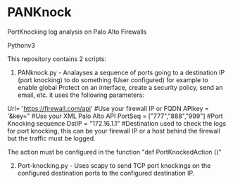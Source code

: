 # PANKnock
PortKnocking log analysis on Palo Alto Firewalls

Pythonv3

This repository contains 2 scripts:
1. PANknock.py - Analayses a sequence of ports going to a destination IP (port knocking) to do something (User configured) for example to enable global Protect on an interface, create a security policy, send an email, etc. it uses the following parameters:

Url= 'https://firewall.com/api'		#Use your firewall IP or FQDN
APIkey = '&key=" 					#Use your XML Palo Alto API
PortSeq = ["777","888","999"]		#Port Knocking sequence 
DstIP = "172.16.1.1"				#Destination used to check the logs for port knocking, this can be your firewall IP or a host behind the firewall but the traffic must be logged.

The action must be configured in the function "def PortKnockedAction ()"

2. Port-knocking.py - Uses scapy to send TCP port knockings on the configured destination ports to the configured destination IP.
